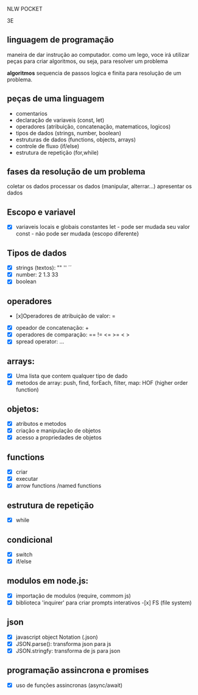 NLW POCKET

3E

## linguagem de programação

maneira de dar instrução ao computador.
como um lego, voce irá utilizar peças para criar algoritmos, ou seja, para resolver um problema

**algoritmos**
sequencia de passos logica e finita para resolução de um problema.

## peças de uma linguagem

- comentarios
- declaração de variaveis (const, let)
- operadores (atribuição, concatenação, matematicos, logicos)
- tipos de dados (strings, number, boolean)
- estruturas de dados (functions, objects, arrays)
- controle de fluxo (if/else)
- estrutura de repetição (for,while)

## fases da resolução de um problema

coletar os dados
processar os dados (manipular, alterrar...)
apresentar os dados

## Escopo e variavel

- [x] variaveis locais e globais
      constantes
      let - pode ser mudada seu valor
      const - não pode ser mudada
      {escopo diferente}

## Tipos de dados

- [x] strings (textos): "" '' ´´
- [x] number: 2 1.3 33
- [x] boolean

## operadores

- [x]Operadores de atribuição de valor: =
- [x] opeador de concatenação: +
- [x] operadores de comparação: == != <= >= < >
- [x] spread operator: ...

## arrays:

- [x] Uma lista que contem qualquer tipo de dado
- [x] metodos de array: push, find, forEach, filter, map: HOF (higher order function)

## objetos:

- [x] atributos e metodos
- [x] criação e manipulação de objetos
- [x] acesso a propriedades de objetos

## functions

- [x] criar
- [x] executar
- [x] arrow functions /named functions

## estrutura de repetição

- [x] while

## condicional

- [x] switch
- [x] if/else

## modulos em node.js:

- [x] importação de modulos (require, commom js)
- [x] biblioteca 'inquirer' para criar prompts interativos -[x] FS (file system)

## json

- [x] javascript object Notation (.json)
- [x] JSON.parse(): transforma json para js
- [x] JSON.stringfy: transforma de js para json

## programação assincrona e promises

- [x] uso de funções assincronas (async/await)
